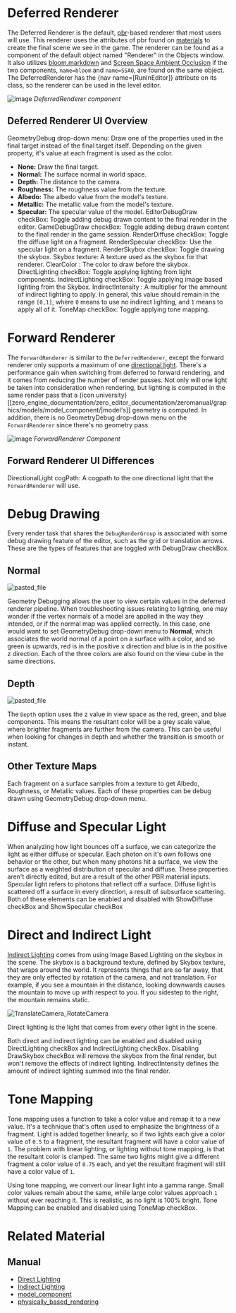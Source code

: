 
 # Deferred Renderer
The Deferred Renderer is the default, [pbr](https://github.com/ArendDanielek/ZeroDocsTest/blob/master/zero_editor_documentation/zeromanual/graphics/physically_based_rendering.markdown)-based renderer that most users will use.  This renderer uses the attributes of pbr found on [materials](https://github.com/ArendDanielek/ZeroDocsTest/blob/master/zero_editor_documentation/zeromanual/graphics/materials/materials_overview.markdown) to create the final scene we see in the game.  The renderer can be found as a component of the default object named "Renderer" in the Objects window.  It also utilizes [bloom.markdown](https://github.com/ArendDanielek/ZeroDocsTest/blob/master/zero_editor_documentation/zeromanual/graphics/renderer/bloom.markdown) and [Screen Space Ambient Occlusion](https://github.com/ArendDanielek/ZeroDocsTest/blob/master/zero_editor_documentation/zeromanual/graphics/renderer/ssao.markdown) if the two components, `name=bloom` and `name=SSAO`, are found on the same object.  The DeferredRenderer has the {nav name=[RunInEditor]} attribute on its class, so the renderer can be used in the level editor.



![image](https://media.githubusercontent.com/media/zeroengineteam/ZeroFiles/master/doc_files/46567.png) *DeferredRenderer component*


 ## Deferred Renderer UI Overview
GeometryDebug drop-down menu:  Draw one of the properties used in the final target instead of the final target itself.  Depending on the given property, it's value at each fragment is used as the color.
- **None:** Draw the final target.
- **Normal:** The surface normal in world space.
- **Depth:** The distance to the camera.
- **Roughness:** The roughness value from the texture.
- **Albedo:** The albedo value from the model's texture.
- **Metallic:** The metallic value from the model's texture.
- **Specular:** The specular value of the model.
EditorDebugDraw checkBox: Toggle adding debug drawn content to the final render in the editor.
GameDebugDraw checkBox: Toggle adding debug drawn content to the final render in the game session.
RenderDiffuse checkBox: Toggle the diffuse light on a fragment.
RenderSpecular checkBox: Use the specular light on a fragment.
RenderSkybox checkBox: Toggle drawing the skybox.
Skybox texture: A texture used as the skybox for that renderer.
ClearColor : The color to draw before the skybox.
DirectLighting checkBox: Toggle applying lighting from light components.
IndirectLighting checkBox: Toggle applying image based lighting from the Skybox.
IndirectIntensity : A multiplier for the ammount of indirect lighting to apply.  In general, this value should remain in the range `[0,1]`, where `0` means to use no indirect lighting, and `1` means to apply all of it.
ToneMap checkBox: Toggle applying tone mapping.

 # Forward Renderer
The `ForwardRenderer` is similar to the `DeferredRenderer`, except the forward renderer only supports a maximum of one [directional light](https://github.com/ArendDanielek/ZeroDocsTest/blob/master/zero_editor_documentation/zeromanual/graphics/lighting/direct_lighting/directional_light.markdown).  There's a performance gain when switching from deferred to forward rendering, and it comes from reducing the number of render passes.  Not only will one light be taken into consideration when rendering, but lighting is computed in the same render pass that a {icon university}[[zero_engine_documentation/zero_editor_documentation/zeromanual/graphics/models/model_component/|model's]] geometry is computed.  In addition, there is no GeometryDebug drop-down menu on the `ForwardRenderer` since there's no geometry pass.



![image](https://media.githubusercontent.com/media/zeroengineteam/ZeroFiles/master/doc_files/46570.png) *ForwardRenderer Component*


 ## Forward Renderer UI Differences
DirectionalLight cogPath: A cogpath to the one directional light that the `ForwardRenderer` will use.

 # Debug Drawing
Every render task that shares the `DebugRenderGroup` is associated with some debug drawing feature of the editor, such as the grid or translation arrows.  These are the types of features that are toggled with DebugDraw checkBox.

 ## Normal


![pasted_file](https://media.githubusercontent.com/media/zeroengineteam/ZeroFiles/master/doc_files/3030.png)

Geometry Debugging allows the user to view certain values in the deferred renderer pipeline.  When troubleshooting issues relating to lighting, one may wonder if the vertex normals of a model are applied in the way they intended, or if the normal map was applied correctly.  In this case, one would want to set GeometryDebug drop-down menu to **Normal**, which associates the world normal of a point on a surface with a color, and so green is upwards, red is in the positive x direction and blue is in the positive z direction.  Each of the three colors are also found on the view cube in the same directions.

 ## Depth


![pasted_file](https://media.githubusercontent.com/media/zeroengineteam/ZeroFiles/master/doc_files/3032.png)

The `Depth` option uses the z value in view space as the red, green, and blue components.  This means the resultant color will be a grey scale value, where brighter fragments are further from the camera.  This can be useful when looking for changes in depth and whether the transition is smooth or instant.

 ## Other Texture Maps
Each fragment on a surface samples from a texture to get Albedo, Roughness, or Metallic values.  Each of these properties can be debug drawn using GeometryDebug drop-down menu.

 # Diffuse and Specular Light
When analyzing how light bounces off a surface, we can categorize the light as either diffuse or specular.  Each photon on it's own follows one behavior or the other, but when many photons hit a surface, we view the surface as a weighted distribution of specular and diffuse.  These properties aren't directly edited, but are a result of the other PBR material inputs.  Specular light refers to photons that reflect off a surface.  Diffuse light is scattered off a surface in every direction, a result of subsurface scattering.  Both of these elements can be enabled and disabled with ShowDiffuse checkBox and ShowSpecular checkBox

 # Direct and Indirect Light
[Indirect Lighting](https://github.com/ArendDanielek/ZeroDocsTest/blob/master/zero_editor_documentation/zeromanual/graphics/lighting/indirect_lighting.markdown) comes from using Image Based Lighting on the skybox in the scene.  The skybox is a background texture, defined by Skybox texture, that wraps around the world.  It represents things that are so far away, that they are only effected by rotation of the camera, and not translation.  For example, if you see a mountain in the distance, looking downwards causes the mountain to move up with respect to you.  If you sidestep to the right, the mountain remains static.



![TranslateCamera_RotateCamera](https://media.githubusercontent.com/media/zeroengineteam/ZeroFiles/master/doc_files/28453.gif)


Direct lighting is the light that comes from every other light in the scene.

Both direct and indirect lighting can be enabled and disabled using DirectLighting checkBox and IndirectLighting checkBox.  Disabling DrawSkybox checkBox will remove the skybox from the final render, but won't remove the effects of indirect lighting.  IndirectIntensity  defines the amount of indirect lighting summed into the final render.

 # Tone Mapping
Tone mapping uses a function to take a color value and remap it to a new value.  It's a technique that's often used to emphasize the brightness of a fragment.  Light is added together linearly, so if two lights each give a color value of `0.5` to a fragment, the resultant fragment will have a color value of `1`.  The problem with linear lighting, or lighting without tone mapping, is that the resultant color is clamped.  The same two lights might give a different fragment a color value of `0.75` each, and yet the resultant fragment will still have a color value of `1`.

Using tone mapping, we convert our linear light into a gamma range.  Small color values remain about the same, while large color values approach `1` without ever reaching it.  This is realistic, as no light is 100% bright.  Tone Mapping can be enabled and disabled using ToneMap checkBox.

 # Related Material
 ## Manual
- [Direct Lighting](https://github.com/ArendDanielek/ZeroDocsTest/blob/master/zero_editor_documentation/zeromanual/graphics/lighting/direct_lighting.markdown)
- [Indirect Lighting](https://github.com/ArendDanielek/ZeroDocsTest/blob/master/zero_editor_documentation/zeromanual/graphics/lighting/indirect_lighting.markdown)
- [model_component](https://github.com/ArendDanielek/ZeroDocsTest/blob/master/zero_editor_documentation/zeromanual/graphics/models/model_component.markdown)
- [physically_based_rendering](https://github.com/ArendDanielek/ZeroDocsTest/blob/master/zero_editor_documentation/zeromanual/graphics/physically_based_rendering.markdown) 
  
  
  
  
  
  
  

 